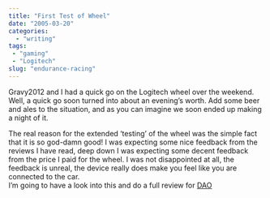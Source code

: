 ```yaml
---
title: "First Test of Wheel"
date: "2005-03-20"
categories: 
  - "writing"
tags:
 - "gaming"
 - "Logitech"
slug: "endurance-racing"
---
```


Gravy2012 and I had a quick go on the Logitech wheel over the weekend. Well, a quick go soon turned into about an evening’s worth. Add some beer and ales to the situation, and as you can imagine we soon ended up making a night of it.

The real reason for the extended ‘testing’ of the wheel was the simple fact that it is so god-damn good! I was expecting some nice feedback from the reviews I have read, deep down I was expecting some decent feedback from the price I paid for the wheel. I was not disappointed at all, the feedback is unreal, the device really does make you feel like you are connected to the car.  
I’m going to have a look into this and do a full review for [DAO][1]

[1]:	https://www.dieasone.co.uk